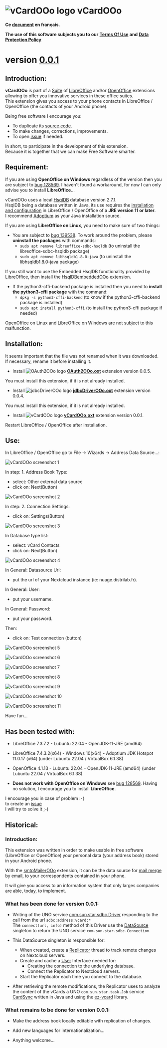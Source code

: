 # ![vCardOOo logo][1] vCardOOo

**Ce [document][2] en français.**

**The use of this software subjects you to our** [**Terms Of Use**][3] **and** [**Data Protection Policy**][4]

# version [0.0.1][5]

## Introduction:

**vCardOOo** is part of a [Suite][6] of [LibreOffice][7] and/or [OpenOffice][8] extensions allowing to offer you innovative services in these office suites.  
This extension gives you access to your phone contacts in LibreOffice / OpenOffice (the contacts of your Android phone).

Being free software I encourage you:
- To duplicate its [source code][9].
- To make changes, corrections, improvements.
- To open [issue][10] if needed.

In short, to participate in the development of this extension.  
Because it is together that we can make Free Software smarter.

## Requirement:

If you are using **OpenOffice on Windows** regardless of the version then you are subject to [bug 128569][11]. I haven't found a workaround, for now I can only advise you to install **LibreOffice**...

vCardOOo uses a local [HsqlDB][12] database version 2.7.1.  
HsqlDB being a database written in Java, its use requires the [installation and configuration][13] in LibreOffice / OpenOffice of a **JRE version 11 or later**.  
I recommend [Adoptium][14] as your Java installation source.

If you are using **LibreOffice on Linux**, you need to make sure of two things:
  - You are subject to [bug 139538][15]. To work around the problem, please **uninstall the packages** with commands:
    - `sudo apt remove libreoffice-sdbc-hsqldb` (to uninstall the libreoffice-sdbc-hsqldb package)
    - `sudo apt remove libhsqldb1.8.0-java` (to uninstall the libhsqldb1.8.0-java package)

If you still want to use the Embedded HsqlDB functionality provided by LibreOffice, then install the [HsqlDBembeddedOOo][16] extension.  

  - If the python3-cffi-backend package is installed then you need to **install the python3-cffi package** with the command:
    - `dpkg -s python3-cffi-backend` (to know if the python3-cffi-backend package is installed)
    - `sudo apt install python3-cffi` (to install the python3-cffi package if needed)

OpenOffice on Linux and LibreOffice on Windows are not subject to this malfunction.

## Installation:

It seems important that the file was not renamed when it was downloaded.
If necessary, rename it before installing it.

- Install ![OAuth2OOo logo][17] **[OAuth2OOo.oxt][18]** extension version 0.0.5.

You must install this extension, if it is not already installed.

- Install ![jdbcDriverOOo logo][19] **[jdbcDriverOOo.oxt][20]** extension version 0.0.4.

You must install this extension, if it is not already installed.

- Install ![vCardOOo logo][1] **[vCardOOo.oxt][21]** extension version 0.0.1.

Restart LibreOffice / OpenOffice after installation.

## Use:

In LibreOffice / OpenOffice go to File -> Wizards -> Address Data Source...:

![vCardOOo screenshot 1][22]

In step: 1. Address Book Type:
- select: Other external data source
- click on: Next(Button)

![vCardOOo screenshot 2][23]

In step: 2. Connection Settings:
- click on: Settings(Button)

![vCardOOo screenshot 3][24]

In Database type list:
- select: vCard Contacts
- click on: Next(Button)

![vCardOOo screenshot 4][25]

In General: Datasource Url:
- put the url of your Nextcloud instance (ie: nuage.distrilab.fr).

In General: User:
- put your username.

In General: Password:
- put your password.

Then:
- click on: Test connection (button)

![vCardOOo screenshot 5][26]

![vCardOOo screenshot 6][27]

![vCardOOo screenshot 7][28]

![vCardOOo screenshot 8][29]

![vCardOOo screenshot 9][30]

![vCardOOo screenshot 10][31]

![vCardOOo screenshot 11][32]

Have fun...

## Has been tested with:

* LibreOffice 7.3.7.2 - Lubuntu 22.04 - OpenJDK-11-JRE (amd64)

* LibreOffice 7.4.3.2(x64) - Windows 10(x64) - Adoptium JDK Hotspot 11.0.17 (x64) (under Lubuntu 22.04 / VirtualBox 6.1.38)

* OpenOffice 4.1.13 - Lubuntu 22.04 - OpenJDK-11-JRE (amd64) (under Lubuntu 22.04 / VirtualBox 6.1.38)

* **Does not work with OpenOffice on Windows** see [bug 128569][11]. Having no solution, I encourage you to install **LibreOffice**.

I encourage you in case of problem :-(  
to create an [issue][10]  
I will try to solve it ;-)

## Historical:

### Introduction:

This extension was written in order to make usable in free software (LibreOffice or OpenOffice) your personal data (your address book) stored in your Android phone.

With the [smtpMailerOOo][33] extension, it can be the data source for [mail merge][34] by email, to your correspondents contained in your phone.

It will give you access to an information system that only larges companies are able, today, to implement.

### What has been done for version 0.0.1:

- Writing of the UNO service [com.sun.star.sdbc.Driver][35] responding to the call from the url `sdbc:address:vcard:*`  
  The `connect(url, info)` method of this Driver use the [DataSource][36] singleton to return the UNO service `com.sun.star.sdbc.Connection`.

- This DataSource singleton is responsible for:

  - When created, create a [Replicator][37] thread to track remote changes on Nextcloud servers.
  - Create and cache a [User][38] Interface needed for:
    - Creating the connection to the underlying database.
    - Connect the Replicator to Nextcloud servers.
  - Start the Replicator each time you connect to the database.

-  After retrieving the remote modifications, the Replicator uses to analyze the content of the vCards a UNO `com.sun.star.task.Job` service [CardSync][39] written in Java and using the [ez-vcard][40] library.

### What remains to be done for version 0.0.1:

- Make the address book locally editable with replication of changes.

- Add new languages for internationalization...

- Anything welcome...

[1]: <img/vCardOOo.png>
[2]: <https://prrvchr.github.io/vCardOOo/README_fr>
[3]: <https://prrvchr.github.io/vCardOOo/source/vCardOOo/registration/TermsOfUse_en>
[4]: <https://prrvchr.github.io/vCardOOo/source/vCardOOo/registration/PrivacyPolicy_en>
[5]: <https://prrvchr.github.io/vCardOOo#historical>
[6]: <https://prrvchr.github.io/>
[7]: <https://www.libreoffice.org/download/download/>
[8]: <https://www.openoffice.org/download/index.html>
[9]: <https://github.com/prrvchr/vCardOOo>
[10]: <https://github.com/prrvchr/vCardOOo/issues/new>
[11]: <https://bz.apache.org/ooo/show_bug.cgi?id=128569>
[12]: <http://hsqldb.org/>
[13]: <https://wiki.documentfoundation.org/Documentation/HowTo/Install_the_correct_JRE_-_LibreOffice_on_Windows_10>
[14]: <https://adoptium.net/releases.html?variant=openjdk11>
[15]: <https://bugs.documentfoundation.org/show_bug.cgi?id=139538>
[16]: <https://prrvchr.github.io/HsqlDBembeddedOOo/>
[17]: <https://prrvchr.github.io/OAuth2OOo/img/OAuth2OOo.png>
[18]: <https://github.com/prrvchr/OAuth2OOo/raw/master/OAuth2OOo.oxt>
[19]: <https://prrvchr.github.io/jdbcDriverOOo/img/jdbcDriverOOo.png>
[20]: <https://github.com/prrvchr/jdbcDriverOOo/raw/master/source/jdbcDriverOOo/dist/jdbcDriverOOo.oxt>
[21]: <https://github.com/prrvchr/vCardOOo/raw/main/source/vCardOOo/dist/vCardOOo.oxt>
[22]: <img/vCardOOo-1.png>
[23]: <img/vCardOOo-2.png>
[24]: <img/vCardOOo-3.png>
[25]: <img/vCardOOo-4.png>
[26]: <img/vCardOOo-5.png>
[27]: <img/vCardOOo-6.png>
[28]: <img/vCardOOo-7.png>
[29]: <img/vCardOOo-8.png>
[30]: <img/vCardOOo-9.png>
[31]: <img/vCardOOo-10.png>
[32]: <img/vCardOOo-11.png>
[33]: <https://github.com/prrvchr/smtpMailerOOo/blob/master/source/smtpMailerOOo/dist/smtpMailerOOo.oxt>
[34]: <https://en.wikipedia.org/wiki/Mail_merge>
[35]: <https://github.com/prrvchr/vCardOOo/blob/main/source/vCardOOo/service/Driver.py>
[36]: <https://github.com/prrvchr/vCardOOo/blob/main/uno/lib/uno/card/card/datasource.py>
[37]: <https://github.com/prrvchr/vCardOOo/blob/main/uno/lib/uno/card/card/replicator.py>
[38]: <https://github.com/prrvchr/vCardOOo/blob/main/uno/lib/uno/card/card/user.py>
[39]: <https://github.com/prrvchr/vCardOOo/blob/main/source/vCardOOo/source/io/github/prrvchr/carddav/CardSync.java>
[40]: <https://github.com/mangstadt/ez-vcard>
